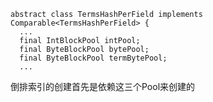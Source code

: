 ```
abstract class TermsHashPerField implements Comparable<TermsHashPerField> {
  ...
  final IntBlockPool intPool;
  final ByteBlockPool bytePool;
  final ByteBlockPool termBytePool;
  ...
```


倒排索引的创建首先是依赖这三个Pool来创建的
